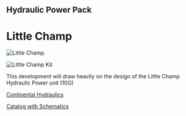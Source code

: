 ## Hydraulic Power Pack

# Little Champ

![Little Champ](https://github.com/plastic-hub/products/blob/master/projects/hydraulic-power-pack/reference/little-champ/Little-Champ-web.jpg)


![Little Champ Kit](https://github.com/plastic-hub/products/blob/master/projects/hydraulic-power-pack/reference/little-champ/champ-kit-clean-web.jpg)

This development will draw heavily on the design of the Little Champ Hydraulic Power unit (10G)

[Continental Hydraulics](http://www.continentalhydraulics.co.uk)

[Catalog with Schematics](http://www.continentalhydraulics.co.uk/pdf/2013/power_units/little_champ_hydraulic_power_unit_kits.pdf)



